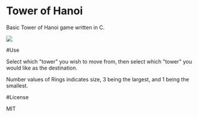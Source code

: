 Tower of Hanoi
==========

Basic Tower of Hanoi game written in C. 

![]("hanoi.gif")

#Use

Select which "tower" you wish to move from, then select which "tower" you would like as the destination.

Number values of Rings indicates size, 3 being the largest, and 1 being the smallest. 

#License

MIT
